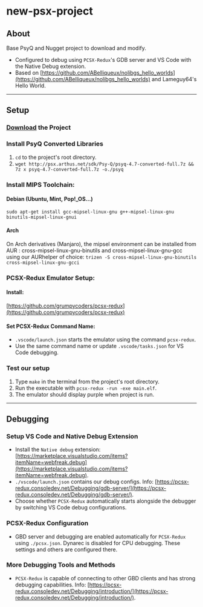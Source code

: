# new-psx-project
## About
Base PsyQ and Nugget project to download and modify.
- Configured to debug using ```PCSX-Redux```'s GDB server and VS Code with the Native Debug extension.
- Based on [https://github.com/ABelliqueux/nolibgs_hello_worlds](https://github.com/ABelliqueux/nolibgs_hello_worlds) and Lameguy64's Hello World.

---

## Setup
### [Download](https://github.com/tim-tersigni/new-psx-project/archive/refs/heads/main.zip) the Project
### Install PsyQ Converted Libraries
1. ```cd``` to the project's root directory.
2. ```wget http://psx.arthus.net/sdk/Psy-Q/psyq-4.7-converted-full.7z && 7z x psyq-4.7-converted-full.7z -o./psyq```
### Install MIPS Toolchain:
#### Debian (Ubuntu, Mint, Pop!\_OS...)
```sudo apt-get install gcc-mipsel-linux-gnu g++-mipsel-linux-gnu binutils-mipsel-linux-gnui```
#### Arch
On Arch derivatives (Manjaro), the mipsel environment can be installed from AUR : cross-mipsel-linux-gnu-binutils and cross-mipsel-linux-gnu-gcc using our AURhelper of choice:
```trizen -S cross-mipsel-linux-gnu-binutils cross-mipsel-linux-gnu-gcci```
### PCSX-Redux Emulator Setup:
#### Install:
[https://github.com/grumpycoders/pcsx-redux](https://github.com/grumpycoders/pcsx-redux)
#### Set PCSX-Redux Command Name:
- ```.vscode/launch.json``` starts the emulator using the command ```pcsx-redux```.
- Use the same command name or update ```.vscode/tasks.json``` for VS Code debugging.
### Test our setup
1. Type ```make``` in the terminal from the project's root directory.
2. Run the executable with ```pcsx-redux -run -exe main.elf```.
3. The emulator should display purple when project is run.
---

## Debugging
### Setup VS Code and Native Debug Extension
- Install the ```Native debug``` extension: [https://marketplace.visualstudio.com/items?itemName=webfreak.debug](https://marketplace.visualstudio.com/items?itemName=webfreak.debug).
- ```./vscode/launch.json``` contains our debug configs. Info: [https://pcsx-redux.consoledev.net/Debugging/gdb-server/](https://pcsx-redux.consoledev.net/Debugging/gdb-server/).
- Choose whether ```PCSX-Redux``` automatically starts alongside the debugger by switching VS Code debug configurations.
### PCSX-Redux Configuration
- GBD server and debugging are enabled automatically for ```PCSX-Redux``` using ```./pcsx.json```. Dynarec is disabled for CPU debugging. These settings and others are configured there.
### More Debugging Tools and Methods
- ```PCSX-Redux``` is capable of connecting to other GBD clients and has strong debugging capabilities. Info: [https://pcsx-redux.consoledev.net/Debugging/introduction/](https://pcsx-redux.consoledev.net/Debugging/introduction/).

